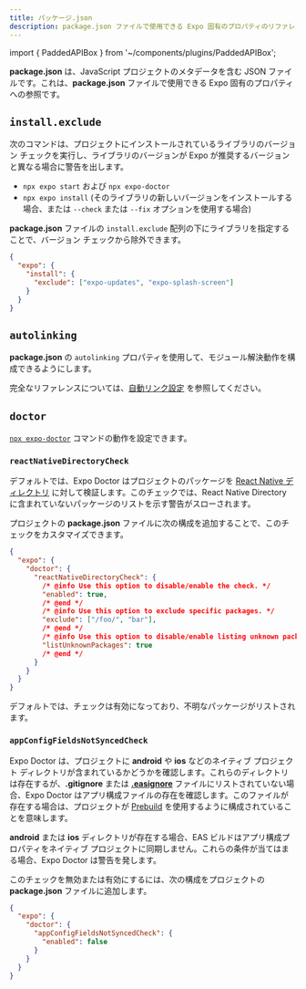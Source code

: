 ```yaml
---
title: パッケージ.json
description: package.json ファイルで使用できる Expo 固有のプロパティのリファレンス。
---
```


import { PaddedAPIBox } from '~/components/plugins/PaddedAPIBox';

**package.json** は、JavaScript プロジェクトのメタデータを含む JSON ファイルです。これは、**package.json** ファイルで使用できる Expo 固有のプロパティへの参照です。

<PaddedAPIBox>

## `install.exclude`

次のコマンドは、プロジェクトにインストールされているライブラリのバージョン チェックを実行し、ライブラリのバージョンが Expo が推奨するバージョンと異なる場合に警告を出します。

- `npx expo start` および `npx expo-doctor`
- `npx expo install` (そのライブラリの新しいバージョンをインストールする場合、または `--check` または `--fix` オプションを使用する場合)

**package.json** ファイルの `install.exclude` 配列の下にライブラリを指定することで、バージョン チェックから除外できます。

```json package.json
{
  "expo": {
    "install": {
      "exclude": ["expo-updates", "expo-splash-screen"]
    }
  }
}
```

</PaddedAPIBox>

<PaddedAPIBox>

## `autolinking`

**package.json** の `autolinking` プロパティを使用して、モジュール解決動作を構成できるようにします。

完全なリファレンスについては、[自動リンク設定](/modules/autolinking/#configuration) を参照してください。

</PaddedAPIBox>

<PaddedAPIBox>

## `doctor`

[`npx expo-doctor`](/develop/tools/#expo-doctor) コマンドの動作を設定できます。

<PaddedAPIBox>

### `reactNativeDirectoryCheck`

デフォルトでは、Expo Doctor はプロジェクトのパッケージを [React Native ディレクトリ](https://reactnative.directory/) に対して検証します。このチェックでは、React Native Directory に含まれていないパッケージのリストを示す警告がスローされます。

プロジェクトの **package.json** ファイルに次の構成を追加することで、このチェックをカスタマイズできます。

```json package.json
{
  "expo": {
    "doctor": {
      "reactNativeDirectoryCheck": {
        /* @info Use this option to disable/enable the check. */
        "enabled": true,
        /* @end */
        /* @info Use this option to exclude specific packages. */
        "exclude": ["/foo/", "bar"],
        /* @end */
        /* @info Use this option to disable/enable listing unknown packages. */
        "listUnknownPackages": true
        /* @end */
      }
    }
  }
}
```

デフォルトでは、チェックは有効になっており、不明なパッケージがリストされます。

</PaddedAPIBox>

<PaddedAPIBox>

### `appConfigFieldsNotSyncedCheck`

Expo Doctor は、プロジェクトに **android** や **ios** などのネイティブ プロジェクト ディレクトリが含まれているかどうかを確認します。これらのディレクトリは存在するが、**.gitignore** または [**.easignore**](/build-reference/easignore) ファイルにリストされていない場合、Expo Doctor はアプリ構成ファイルの存在を確認します。このファイルが存在する場合は、プロジェクトが [Prebuild](/workflow/prebuild) を使用するように構成されていることを意味します。

**android** または **ios** ディレクトリが存在する場合、EAS ビルドはアプリ構成プロパティをネイティブ プロジェクトに同期しません。これらの条件が当てはまる場合、Expo Doctor は警告を発します。

このチェックを無効または有効にするには、次の構成をプロジェクトの **package.json** ファイルに追加します。

```json package.json
{
  "expo": {
    "doctor": {
      "appConfigFieldsNotSyncedCheck": {
        "enabled": false
      }
    }
  }
}
```

</PaddedAPIBox>

</PaddedAPIBox>
